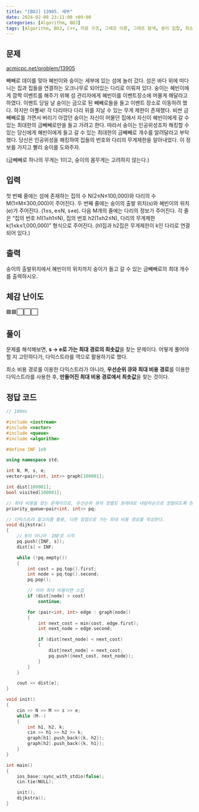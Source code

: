 ```yaml
---
title: "[BOJ] 13905. 세부"
date: 2024-02-08 23:11:00 +09:00
categories: [Algorithm, BOJ]
tags: [Algorithm, BOJ, C++, 자료 구조, 그래프 이론, 그래프 탐색, 분리 집합, 최소 스패닝 트리, Gold 4]
---
```

## **문제**
[acmicpc.net/problem/13905](https://www.acmicpc.net/problem/13905)

빼빼로 데이를 맞아 혜빈이와 숭이는 세부에 있는 섬에 놀러 갔다. 섬은 바다 위에 떠다니는 집과 집들을 연결하는 오크나무로 되어있는 다리로 이뤄져 있다. 숭이는 혜빈이에게 깜짝 이벤트를 해주기 위해 섬 관리자에게 혜빈이를 이벤트장소에 머물게 해달라고 하였다. 이벤트 당일 날 숭이는 금으로 된 빼빼로들을 들고 이벤트 장소로 이동하려 했다. 하지만 아뿔싸! 각 다리마다 다리 위를 지날 수 있는 무게 제한이 존재했다. 비싼 금빼빼로를 가면서 버리기 아깝던 숭이는 자신이 머물던 집에서 자신이 혜빈이에게 갈 수 있는 최대한의 금빼빼로만을 들고 가려고 한다. 따라서 숭이는 인공위성조차 해킹할 수 있는 당신에게 혜빈이에게 들고 갈 수 있는 최대한의 금빼빼로 개수를 알려달라고 부탁했다. 당신은 인공위성을 해킹하여 집들의 번호와 다리의 무게제한을 알아내었다. 이 정보를 가지고 빨리 숭이를 도와주자.

(금빼빼로 하나의 무게는 1이고, 숭이의 몸무게는 고려하지 않는다.)
<br>

## **입력**
첫 번째 줄에는 섬에 존재하는 집의 수 N(2≤N≤100,000)와 다리의 수 M(1≤M≤300,000)이 주어진다. 두 번째 줄에는 숭이의 출발 위치(s)와 혜빈이의 위치(e)가 주어진다. (1≤s, e≤N, s≠e). 다음 M개의 줄에는 다리의 정보가 주어진다. 각 줄은 “집의 번호 h1(1≤h1≤N), 집의 번호 h2(1≤h2≤N), 다리의 무게제한 k(1≤k≤1,000,000)” 형식으로 주어진다. (h1집과 h2집은 무게제한이 k인 다리로 연결되어 있다.)
<br>

## **출력**
숭이의 출발위치에서 혜빈이의 위치까지 숭이가 들고 갈 수 있는 금빼빼로의 최대 개수를 출력하시오.
<br>

## **체감 난이도**
🟩🟩⬜⬜⬜
<br>

## **풀이**
문제를 해석해보면, **s -> e로 가는 최대 경로의 최솟값**을 찾는 문제이다. 어떻게 풀어야 할 지 고민하다가, 다익스트라를 역으로 활용하기로 했다.

최소 비용 경로를 이용한 다익스트라가 아니라, **우선순위 큐와 최대 비용 경로**를 이용한 다익스트라를 사용한 후, **만들어진 최대 비용 경로에서 최솟값**을 찾는 것이다.
<br>

## **정답 코드**
```c++
// 180ms

#include <iostream>
#include <vector>
#include <queue>
#include <algorithm>

#define INF 1e9

using namespace std;

int N, M, s, e;
vector<pair<int, int>> graph[100001];

int dist[100001];
bool visited[100001];

// 최대 비용을 찾는 문제이므로, 우선순위 큐의 정렬도 원래대로 내림차순으로 정렬되도록 한다.
priority_queue<pair<int, int>> pq;

// 다익스트라 알고리즘 활용, 다른 정점으로 가는 최대 비용 경로를 작성한다.
void dijkstra()
{
    // 0이 아니라  INF로 시작
    pq.push({INF, s});
    dist[s] = INF;

    while (!pq.empty())
    {
        int cost = pq.top().first;
        int node = pq.top().second;
        pq.pop();

        // 이미 최대 비용이면 스킵
        if (dist[node] > cost)
            continue;

        for (pair<int, int> edge : graph[node])
        {
            int next_cost = min(cost, edge.first);
            int next_node = edge.second;

            if (dist[next_node] < next_cost)
            {
                dist[next_node] = next_cost;
                pq.push({next_cost, next_node});
            }
        }
    }

    cout << dist[e];
}

void init()
{
    cin >> N >> M >> s >> e;
    while (M--)
    {
        int h1, h2, k;
        cin >> h1 >> h2 >> k;
        graph[h1].push_back({k, h2});
        graph[h2].push_back({k, h1});
    }
}

int main()
{
    ios_base::sync_with_stdio(false);
    cin.tie(NULL);

    init();
    dijkstra();
}
```